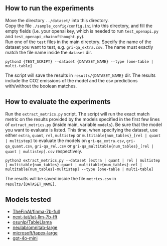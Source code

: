 ## How to run the experiments

Move the directory `../dataset/` into this directory.  
Copy the file `./sample_config/config.ini` into this directory, and fill the empty fields (i.e. your openai key, which is needed to run `test_openapi.py` and `test_openapi_chainofthought.py`).  
Run one of the `test` files in the main directory. Specify the name of the dataset you want to test, e.g. `gri-qa_extra.csv`. The name must exactly match the file name inside the `dataset` dir.

```
python3 {TEST_SCRIPT} --dataset {DATASET_NAME} --type [one-table | multi-table]
```

The script will save the results in `results/{DATASET_NAME}` dir. The results include the CO2 emissions of the model and the csv predictions with/without the boolean matches.

## How to evaluate the experiments

Run the `extract_metrics.py` script. The script will run the exact match metric on the results provided by the models specified in the first few lines of `extract_metrics.py` (inside main, variable `models`). Be sure that the model you want to evaluate is listed. This time, when specifying the dataset, use either `extra`, `quant`, `rel`, `multistep` or `multitable{num_tables}_[rel | quant | multistep]` to evaluate the models on `gri-qa_extra.csv`, `gri-qa_quant.csv`, `gri-qa_rel.csv` or `gri-qa_multitable{num_tables}_[rel | quant | multistep].csv` respectively.

```
python3 extract_metrics.py --dataset [extra | quant | rel | multistep | multitable{num_tables}-quant | multitable{num_tables}-rel | multitable{num_tables}-multistep] --type [one-table | multi-table]
```

The results will be saved inside the file `metrics.csv` in `results/[DATASET_NAME]`.

## Models tested

- [TheFinAI/finma-7b-full](https://huggingface.co/TheFinAI/finma-7b-full)  
- [next-tat/tat-llm-7b-fft](https://huggingface.co/next-tat/tat-llm-7b-fft)  
- [osunlp/TableLlama](https://huggingface.co/osunlp/TableLlama)  
- [neulab/omnitab-large](https://huggingface.co/neulab/omnitab-large)  
- [microsoft/tapex-large](https://huggingface.co/microsoft/tapex-large)  
- [gpt-4o-mini](https://platform.openai.com/docs/models)
